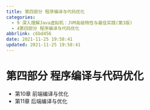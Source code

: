 ```yaml
---
title: 第四部分 程序编译与代码优化
categories:
  - 9 深入理解Java虛拟机：JVM高级特性与最佳实践(第3版)
  - 4第四部分 程序编译与代码优化
abbrlink: c6bd456
date: 2021-11-25 19:58:41
updated: 2021-11-25 19:58:41
---
```

# 第四部分 程序编译与代码优化
- 第10章 前端编译与优化
- 第11章 后端编译与优化

